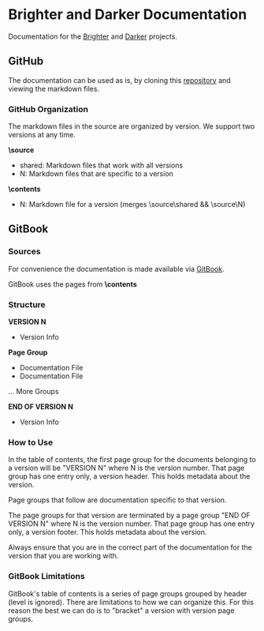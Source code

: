 # Brighter and Darker Documentation

Documentation for the [Brighter](https://github.com/BrighterCommand/Brighter) and [Darker](https://github.com/BrighterCommand/Darker) projects.

## GitHub
The documentation can be used as is, by cloning this [repository](https://github.com/BrighterCommand/Docs) and viewing the markdown files.

### GitHub Organization

The markdown files in the source are organized by version. We support two versions at any time.

<strong>\source</strong>
* shared: Markdown files that work with all versions
* N: Markdown files that are specific to a version

<strong>\contents</strong>
* N: Markdown file for a version (merges \source\shared && \source\N)

## GitBook
### Sources
For convenience the documentation is made available via [GitBook](https://brightercommand.gitbook.io/paramore-brighter-documentation/).

GitBook uses the pages from <strong>\contents</strong>

### Structure

<strong>VERSION N</strong>
* Version Info

<strong>Page Group</strong>
* Documentation File
* Documentation File

... More Groups

<strong>END OF VERSION N</strong>
* Version Info

### How to Use

In the table of contents, the first page group for the documents belonging to a version will be "VERSION N" where N is the version number. That page group has one entry only, a version header. This holds metadata about the version.

Page groups that follow are documentation specific to that version. 

The page groups for that version are terminated by a page group "END OF VERSION N" where N is the version number. That page group has one entry only, a version footer. This holds metadata about the version. 

Always ensure that you are in the correct part of the documentation for the version that you are working with.

### GitBook Limitations
GitBook's table of contents is a series of page groups grouped by header (level is ignored). There are limitations to how we can organize this. For this reason the best we can do is to "bracket" a version with version page groups.
